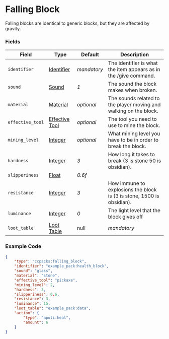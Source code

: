 # Falling Block

Falling blocks are identical to generic blocks, but they are affected by gravity.

### Fields

   Field   | Type | Default | Description
-----------|------|---------|-------------
`identifier` | [Identifier]() | *mandatory* | The identifier is what the item appears as in the /give command.
`sound` | [Sound]() | *1* | The sound the block makes when broken.
`material` | [Material]() | *optional* | The sounds related to the player moving and walking on the block.
`effective_tool` | [Effective Tool]() | *optional* | The tool you need to use to mine the block.
`mining_level` | [Integer]() | *optional* | What mining level you have to be in order to break the block.
`hardness` | [Integer]() | *3* | How long it takes to break (3 is stone 50 is obsidian).
`slipperiness` | [Float]() | *0.6f* | 
`resistance` | [Integer]() | *3* | How immune to explosions the block is (3 is stone, 1500 is obsidian).
`luminance` | [Integer]() | *0* | The light level that the block gives off
`loot_table` | [Loot Table]() | null | *mandatory* | The loot table for the block(s) that is dropped when this block is broken

### Example Code

```json
{
    "type": "ccpacks:falling_block",
    "identifier": "example_pack:health_block",
    "sound": "glass",
    "material": "stone",
    "effective_tool": "pickaxe",
    "mining_level": 2,
    "hardness": 3,
    "slipperiness": 0.6,
    "resistance": 3,
    "luminance": 15,
	"loot_table": "example_pack:data",
    "action": {
        "type": "apoli:heal",
		"amount": 6
    }
}
```